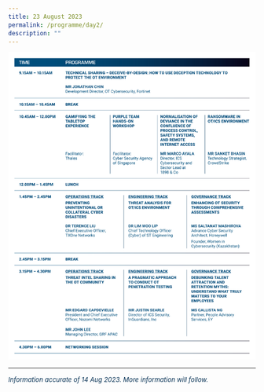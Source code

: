 ```yaml
---
title: 23 August 2023
permalink: /programme/day2/
description: ""
---
```

![](/images/2023%20PROGRAMME/230814_csa%20otcep%202023_programme%20table_day%2002.jpg)

<hr class="my-3 border-primary">	

*<font size="2"><font color="#073255"> Information accurate of 14 Aug 2023. More information will follow.</font></font>*